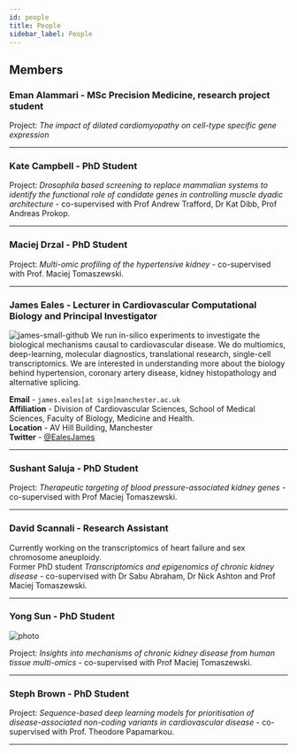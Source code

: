 ```yaml
---
id: people
title: People
sidebar_label: People
---
```


## Members

<!-- In alphabetical order by surname -->

<!-- 
example bio entry

### James Eales - Lecturer in Cardiovascular Computational Biology and Principal Investigator   

![james-small-github](https://github.com/EalesLabCompBio/EalesLabCompBio.github.io/assets/1412565/4e6cc27a-9eb0-4579-97a6-bae8df237707)   
We run in-silico experiments to investigate the biological mechanisms causal to cardiovascular disease.
We do multiomics, deep-learning, molecular diagnostics, translational research, single-cell transcriptomics.
We are interested in understanding more about the biology behind hypertension, coronary artery disease, kidney histopathology and alternative splicing.

**Email** - `james.eales[at sign]manchester.ac.uk`  
**Affiliation** - Division of Cardiovascular Sciences, School of Medical Sciences, Faculty of Biology, Medicine and Health.  
**Location** - AV Hill Building, Manchester  
**Twitter** - [@EalesJames](https://twitter.com/EalesJames)  

---


example of how to link to separate page

[![james-small-head-github](https://github.com/EalesLabCompBio/EalesLabCompBio.github.io/assets/1412565/4e6cc27a-9eb0-4579-97a6-bae8df237707)
James Eales - Lecturer in Cardiovascular Computational Biology and Principal Investigator](james.html)
-->


### Eman Alammari - MSc Precision Medicine, research project student

Project: *The impact of dilated cardiomyopathy on cell-type specific gene expression*

------------------------------------------------------------------------

### Kate Campbell - PhD Student
Project: *Drosophila based screening to replace mammalian systems to identify the functional role of candidate genes in controlling muscle dyadic architecture* - co-supervised with Prof Andrew Trafford, Dr Kat Dibb, Prof Andreas Prokop.

------------------------------------------------------------------------


### Maciej Drzal - PhD Student

Project: *Multi-omic profiling of the hypertensive kidney* - co-supervised with Prof. Maciej Tomaszewski.

------------------------------------------------------------------------

### James Eales - Lecturer in Cardiovascular Computational Biology and Principal Investigator

![james-small-github](https://github.com/EalesLabCompBio/EalesLabCompBio.github.io/assets/1412565/4e6cc27a-9eb0-4579-97a6-bae8df237707)
We run in-silico experiments to investigate the biological mechanisms causal to cardiovascular disease. We do multiomics, deep-learning, molecular diagnostics, translational research, single-cell transcriptomics. We are interested in understanding more about the biology behind hypertension, coronary artery disease, kidney histopathology and alternative splicing.

**Email** - `james.eales[at sign]manchester.ac.uk`  
**Affiliation** - Division of Cardiovascular Sciences, School of Medical Sciences, Faculty of Biology, Medicine and Health.  
**Location** - AV Hill Building, Manchester  
**Twitter** - [@EalesJames](https://twitter.com/EalesJames)  

------------------------------------------------------------------------

### Sushant Saluja - PhD Student

Project: *Therapeutic targeting of blood pressure-associated kidney genes* - co-supervised with Prof Maciej Tomaszewski.

------------------------------------------------------------------------

### David Scannali - Research Assistant

Currently working on the transcriptomics of heart failure and sex chromosome aneuploidy.  
Former PhD student *Transcriptomics and epigenomics of chronic kidney disease* - co-supervised with Dr Sabu Abraham, Dr Nick Ashton and Prof Maciej Tomaszewski.

------------------------------------------------------------------------

### Yong Sun - PhD Student

![photo](https://github.com/EalesLabCompBio/EalesLabCompBio.github.io/assets/1412565/e8433e75-3f7b-4307-9715-d26e5fbd86a5)

Project: *Insights into mechanisms of chronic kidney disease from human tissue multi-omics* - co-supervised with Prof Maciej Tomaszewski.

------------------------------------------------------------------------

### Steph Brown - PhD Student

Project: *Sequence-based deep learning models for prioritisation of disease-associated non-coding variants in cardiovascular disease* - co-supervised with Prof. Theodore Papamarkou.

------------------------------------------------------------------------
